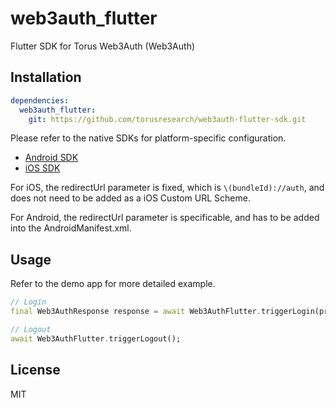# web3auth_flutter

Flutter SDK for Torus Web3Auth (Web3Auth)

## Installation

```yml
dependencies:
  web3auth_flutter:
    git: https://github.com/torusresearch/web3auth-flutter-sdk.git
```

Please refer to the native SDKs for platform-specific configuration.

- [Android SDK](https://github.com/torusresearch/web3auth-android-sdk)
- [iOS SDK](https://github.com/torusresearch/web3auth-swift-sdk)

For iOS, the redirectUrl parameter is fixed, which is `\(bundleId)://auth`, and does not need to be added as a iOS Custom URL Scheme.

For Android, the redirectUrl parameter is specificable, and has to be added into the AndroidManifest.xml.

## Usage

Refer to the demo app for more detailed example.

```dart
// Login
final Web3AuthResponse response = await Web3AuthFlutter.triggerLogin(provider: Provider.google);

// Logout
await Web3AuthFlutter.triggerLogout();

```

## License

MIT